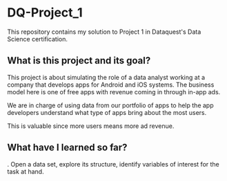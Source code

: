 # DQ-Project_1
This repository contains my solution to Project 1 in Dataquest's Data Science certification.

## What is this project and its goal?
This project is about simulating the role of a data analyst working at a company that develops apps for Android and iOS systems. The business model here is one of free apps with revenue coming in through in-app ads.

We are in charge of using data from our portfolio of apps to help the app developers understand what type of apps bring about the most users.

This is valuable since more users means more ad revenue.

## What have I learned so far?
. Open a data set, explore its structure, identify variables of interest for the task at hand.
